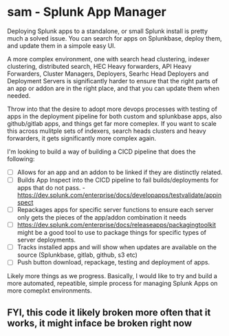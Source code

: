 # sam - Splunk App Manager

Deploying Splunk apps to a standalone, or small Splunk install is pretty much a solved issue.  You can search for apps on Splunkbase, deploy them, and update them in a simpole easy UI.

A more complex environment, one with search head clustering, indexer clustering, distributed search, HEC Heavy forwarders, API Heavy Forwarders, Cluster Managers, Deployers, Searhc Head Deployers and Deployment Servers is significantly harder to ensure that the right parts of an app or addon are in the right place, and that you can update them when needed.

Throw into that the desire to adopt more devops processes with testing of apps in the deployment pipeline for both custom and splunkbase apps, also github/gitlab apps, and things get far more comeplex.  If you want to scale this across mulitple sets of indexers, search heads clusters and heavy forwarders, it gets significantly more complex again.

I'm looking to build a way of building a CICD pipeline that does the following:

- [ ] Allows for an app and an addon to be linked if they are distinctly related.
- [ ] Builds App Inspect into the CICD pipeline to fail builds/deployments for apps that do not pass. - <https://dev.splunk.com/enterprise/docs/developapps/testvalidate/appinspect>
- [ ] Repackages apps for specific server functions to ensure each server only gets the pieces of the app/addon combination it needs
- [ ] <https://dev.splunk.com/enterprise/docs/releaseapps/packagingtoolkit> might be a good tool to use to package things for specific types of server deployments.
- [ ] Tracks installed apps and will show when updates are available on the source (Splunkbase, gitlab, github, s3 etc)
- [ ] Push button download, repackage, testing and deployment of apps.

Likely more things as we progress.  Basically, I would like to try and build a more automated, repeatible, simple process for managing Splunk Apps on more comeplxt environments.

## FYI, this code it likely broken more often that it works, it might inface be broken right now
